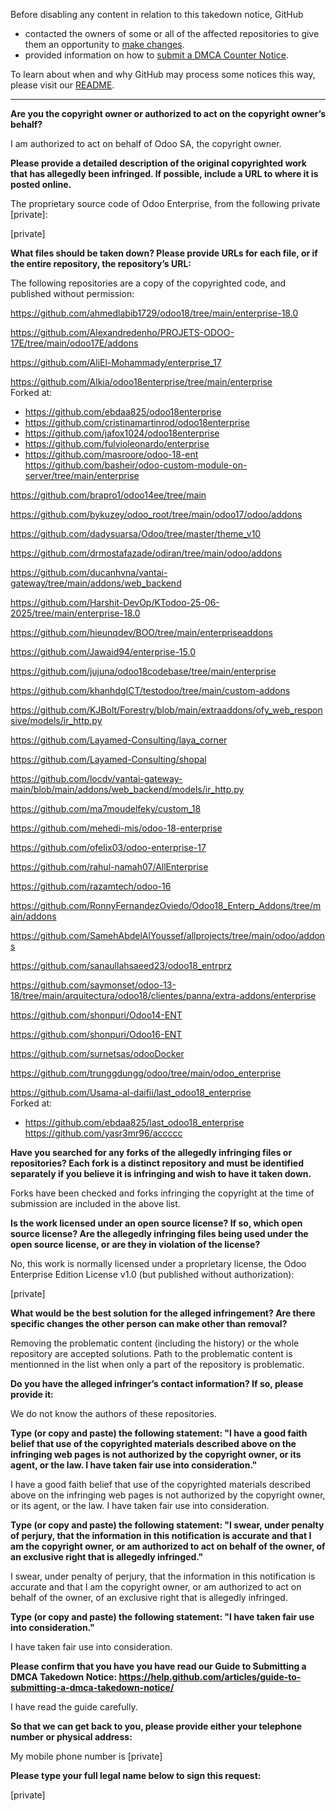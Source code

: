 Before disabling any content in relation to this takedown notice, GitHub
- contacted the owners of some or all of the affected repositories to give them an opportunity to [make changes](https://docs.github.com/en/github/site-policy/dmca-takedown-policy#a-how-does-this-actually-work).
- provided information on how to [submit a DMCA Counter Notice](https://docs.github.com/en/articles/guide-to-submitting-a-dmca-counter-notice).

To learn about when and why GitHub may process some notices this way, please visit our [README](https://github.com/github/dmca/blob/master/README.md#anatomy-of-a-takedown-notice).

---

**Are you the copyright owner or authorized to act on the copyright
owner’s behalf?**

I am authorized to act on behalf of Odoo SA, the copyright owner.

**Please provide a detailed description of the original copyrighted work
that has allegedly been infringed. If possible, include a URL to where
it is posted online.**

The proprietary source code of Odoo Enterprise, from the following
private [private]:

[private]

**What files should be taken down? Please provide URLs for each file, or
if the entire repository, the repository’s URL:**

The following repositories are a copy of the copyrighted code, and published
without permission:

https://github.com/ahmedlabib1729/odoo18/tree/main/enterprise-18.0

https://github.com/Alexandredenho/PROJETS-ODOO-17E/tree/main/odoo17E/addons

https://github.com/AliEl-Mohammady/enterprise_17

https://github.com/Alkia/odoo18enterprise/tree/main/enterprise  
Forked at:  
- https://github.com/ebdaa825/odoo18enterprise  
- https://github.com/cristinamartinrod/odoo18enterprise  
- https://github.com/jafox1024/odoo18enterprise  
- https://github.com/fulvioleonardo/enterprise  
- https://github.com/masroore/odoo-18-ent  
https://github.com/basheir/odoo-custom-module-on-server/tree/main/enterprise  

https://github.com/brapro1/odoo14ee/tree/main

https://github.com/bykuzey/odoo_root/tree/main/odoo17/odoo/addons

https://github.com/dadysuarsa/Odoo/tree/master/theme_v10

https://github.com/drmostafazade/odiran/tree/main/odoo/addons

https://github.com/ducanhvna/vantai-gateway/tree/main/addons/web_backend

https://github.com/Harshit-DevOp/KTodoo-25-06-2025/tree/main/enterprise-18.0

https://github.com/hieunqdev/BOO/tree/main/enterpriseaddons

https://github.com/Jawaid94/enterprise-15.0

https://github.com/jujuna/odoo18codebase/tree/main/enterprise

https://github.com/khanhdgICT/testodoo/tree/main/custom-addons

https://github.com/KJBolt/Forestry/blob/main/extraaddons/ofy_web_responsive/models/ir_http.py

https://github.com/Layamed-Consulting/laya_corner

https://github.com/Layamed-Consulting/shopal

https://github.com/locdv/vantai-gateway-main/blob/main/addons/web_backend/models/ir_http.py

https://github.com/ma7moudelfeky/custom_18

https://github.com/mehedi-mis/odoo-18-enterprise

https://github.com/ofelix03/odoo-enterprise-17

https://github.com/rahul-namah07/AllEnterprise

https://github.com/razamtech/odoo-16

https://github.com/RonnyFernandezOviedo/Odoo18_Enterp_Addons/tree/main/addons

https://github.com/SamehAbdelAlYoussef/allprojects/tree/main/odoo/addons

https://github.com/sanaullahsaeed23/odoo18_entrprz

https://github.com/saymonset/odoo-13-18/tree/main/arquitectura/odoo18/clientes/panna/extra-addons/enterprise

https://github.com/shonpuri/Odoo14-ENT

https://github.com/shonpuri/Odoo16-ENT

https://github.com/surnetsas/odooDocker

https://github.com/trunggdungg/odoo/tree/main/odoo_enterprise

https://github.com/Usama-al-daifii/last_odoo18_enterprise  
Forked at:  
- https://github.com/ebdaa825/last_odoo18_enterprise  
https://github.com/yasr3mr96/accccc  


**Have you searched for any forks of the allegedly infringing files or
repositories? Each fork is a distinct repository and must be identified
separately if you believe it is infringing and wish to have it taken down.**

Forks have been checked and forks infringing the copyright at the time of
submission are included in the above list.

**Is the work licensed under an open source license? If so, which open
source license? Are the allegedly infringing files being used under the
open source license, or are they in violation of the license?**

No, this work is normally licensed under a proprietary license, the Odoo
Enterprise Edition License v1.0 (but published without authorization):

[private]

**What would be the best solution for the alleged infringement? Are
there specific changes the other person can make other than removal?**

Removing the problematic content (including the history) or the whole repository
are accepted solutions. Path to the problematic content is mentionned in the
list when only a part of the repository is problematic.

**Do you have the alleged infringer’s contact information? If so, please
provide it:**

We do not know the authors of these repositories.

**Type (or copy and paste) the following statement: "I have a good faith
belief that use of the copyrighted materials described above on the
infringing web pages is not authorized by the copyright owner, or its
agent, or the law. I have taken fair use into consideration."**

I have a good faith belief that use of the copyrighted materials
described above on the infringing web pages is not authorized by the
copyright owner, or its agent, or the law. I have taken fair use into
consideration.

**Type (or copy and paste) the following statement: "I swear, under
penalty of perjury, that the information in this notification is
accurate and that I am the copyright owner, or am authorized to act on
behalf of the owner, of an exclusive right that is allegedly infringed."**

I swear, under penalty of perjury, that the information in this
notification is accurate and that I am the copyright owner, or am
authorized to act on behalf of the owner, of an exclusive right that is
allegedly infringed.

**Type (or copy and paste) the following statement: "I have taken fair use
into consideration."**

I have taken fair use into consideration.

**Please confirm that you have you have read our Guide to Submitting a
DMCA Takedown Notice:
https://help.github.com/articles/guide-to-submitting-a-dmca-takedown-notice/**

I have read the guide carefully.

**So that we can get back to you, please provide either your telephone
number or physical address:**

My mobile phone number is [private]

**Please type your full legal name below to sign this request:**

[private]
